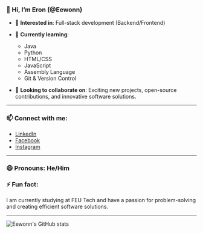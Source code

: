### 👋 Hi, I’m Eron (@Eewonn)
  
- 👀 **Interested in**: Full-stack development (Backend/Frontend)
- 🌱 **Currently learning**:
  - Java
  - Python
  - HTML/CSS
  - JavaScript
  - Assembly Language
  - Git & Version Control

- 💼 **Looking to collaborate on**: Exciting new projects, open-source contributions, and innovative software solutions.

---

### 📫 **Connect with me**:
  
- [LinkedIn](https://www.linkedin.com/in/mark-eron-diaz-496704306/)  
- [Facebook](https://www.facebook.com/markeron.diaz/)  
- [Instagram](https://www.instagram.com/mrk.ern/)  

---

### 😄 **Pronouns**: He/Him  
### ⚡ **Fun fact**:  
I am currently studying at FEU Tech and have a passion for problem-solving and creating efficient software solutions.

---

![Eewonn's GitHub stats](https://github-readme-stats.vercel.app/api?username=Eewonn&show_icons=true&theme=radical)
